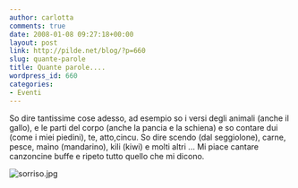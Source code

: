 ```yaml
---
author: carlotta
comments: true
date: 2008-01-08 09:27:18+00:00
layout: post
link: http://pilde.net/blog/?p=660
slug: quante-parole
title: Quante parole....
wordpress_id: 660
categories:
- Eventi
---
```


So dire tantissime cose adesso, ad esempio so i versi degli animali (anche il gallo), e le parti del corpo (anche la pancia e la schiena) e so contare dui (come i miei piedini), te, atto,cincu.
So dire scendo (dal seggiolone), carne, pesce, maìno (mandarino), kili (kiwi) e molti altri ...
Mi piace cantare canzoncine buffe e ripeto tutto quello che mi dicono.

![sorriso.jpg](http://pilde.net/blog/wp-content/uploads/2008/01/sorriso.jpg)

